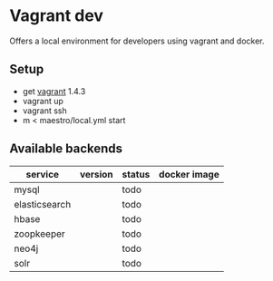 # Vagrant dev

Offers a local environment for developers using vagrant and docker.

## Setup 

* get [vagrant](http://www.vagrantup.com/downloads.html) 1.4.3
* vagrant up
* vagrant ssh
* m < maestro/local.yml start

## Available backends

| service       | version | status | docker image |
|---------------|---------|--------|--------------|
| mysql         |         | todo   |              |
| elasticsearch |         | todo   |              |
| hbase         |         | todo   |              |
| zoopkeeper    |         | todo   |              |
| neo4j         |         | todo   |              |
| solr          |         | todo   |              |

